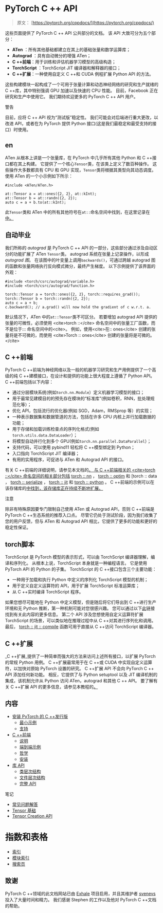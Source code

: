 # PyTorch C ++ API

> 原文： [https://pytorch.org/cppdocs/](https://pytorch.org/cppdocs/)

这些页面提供了 PyTorch C ++ API 公共部分的文档。 该 API 大致可分为五个部分：

*   **ATen** ：所有其他基础都建立在其上的基础张量和数学运算库；
*   **Autograd** ：具有自动微分的增强 ATen；
*   **C ++前端**：用于训练和评估机器学习模型的高级构造；
*   **TorchScript** ：TorchScript JIT 编译器和解释器的接口；
*   **C ++扩展**：一种使用自定义 C ++和 CUDA 例程扩展 Python API 的方法。

这些构建模块一起构成了一个可用于张量计算和动态神经网络的研究和生产就绪的 C ++库，其中特别强调 GPU 加速以及快速的 CPU 性能。 目前，Facebook 正在研究和生产中使用它。 我们期待欢迎更多的 PyTorch C ++ API 用户。

警告

目前，应将 C ++ API 视为“测试版”稳定性。 我们可能会对后端进行重大更改，以改进 API，或者在为 PyTorch 提供 Python 接口(这是我们最稳定和最受支持的接口）时使用。

## en

ATen 从根本上讲是一个张量库，在 PyTorch 中几乎所有其他 Python 和 C ++接口都在其上构建。 它提供了一个核心`Tensor`类，在该类上定义了数百种操作。 这些操作大多数都具有 CPU 和 GPU 实现，`Tensor`类将根据其类型向其动态调度。 使用 ATen 的一个小示例如下所示：

```
#include <ATen/ATen.h>

at::Tensor a = at::ones({2, 2}, at::kInt);
at::Tensor b = at::randn({2, 2});
auto c = a + b.to(at::kInt);

```

此`Tensor`类和 ATen 中的所有其他符号在`at::`命名空间中找到，在这里记录在[中。](https://pytorch.org/cppdocs/api/namespace_at.html#namespace-at)

## 自动毕业

我们所称的 _autograd_ 是 PyTorch C ++ API 的一部分，这些部分通过涉及自动区分的功能扩展了 ATen `Tensor`类。 autograd 系统在张量上记录操作，以形成 _autograd 图_。 在该图中的叶变量上调用`backwards()`，可通过跨越 autograd 图的函数和张量网络执行反向模式微分，最终产生梯度。 以下示例提供了该界面的外观：

```
#include <torch/csrc/autograd/variable.h>
#include <torch/csrc/autograd/function.h>

torch::Tensor a = torch::ones({2, 2}, torch::requires_grad());
torch::Tensor b = torch::randn({2, 2});
auto c = a + b;
c.backward(); // a.grad() will now hold the gradient of c w.r.t. a.

```

默认情况下，ATen 中的`at::Tensor`类不可区分。 若要增加 autograd API 提供的张量的可微性，必须使用 &lt;cite&gt;torch ::&lt;/cite&gt; 命名空间中的张量工厂函数，而不是位于::: 命名空间中的&lt;cite&gt;。 例如，使用&lt;cite&gt;在:: ones&lt;/cite&gt; 创建的张量将是不可微的，而使用 &lt;cite&gt;Torch :: ones&lt;/cite&gt; 创建的张量将是可微的。&lt;/cite&gt;

## C ++前端

PyTorch C ++前端为神经网络以及一般的机器学习研究和生产用例提供了一个高级的纯 C ++建模接口，在设计和提供的功能上很大程度上遵循了 Python API。 C ++前端包括以下内容：

*   通过分层模块系统(例如`torch.nn.Module`）定义机器学习模型的接口；
*   用于最常见建模目的的预先存在模块的“标准库”(例如卷积，RNN，批处理规范化等）；
*   优化 API，包括流行的优化器(例如 SGD，Adam，RMSprop 等）的实现；
*   一种表示数据集和数据管道的方法，包括在许多 CPU 内核上并行加载数据的功能；
*   用于存储和加载训练检查点的序列化格式(例如`torch.utils.data.DataLoader`）；
*   将模型自动并行化到多个 GPU(例如`torch.nn.parallel.DataParallel`）；
*   支持代码，可以使用 pybind11 轻松将 C ++模型绑定到 Python；
*   入口指向 TorchScript JIT 编译器；
*   有用的实用程序，可促进与 ATen 和 Autograd API 的接口。

有关 C ++前端的详细说明，请参见本文档的[。 与 C ++前端相关的 &lt;cite&gt;torch ::&lt;/cite&gt; 命名空间的相关部分包括](https://pytorch.org/cppdocs/frontend.html) [torch :: nn](https://pytorch.org/cppdocs/api/namespace_torch__nn.html#namespace-torch-nn) ， [torch :: optim](https://pytorch.org/cppdocs/api/namespace_torch__optim.html#namespace-torch-optim) 和 [torch :: data [](https://pytorch.org/cppdocs/api/namespace_torch__data.html#namespace-torch-data) ， [torch :: serialize](https://pytorch.org/cppdocs/api/namespace_torch__serialize.html#namespace-torch-serialize) ， [torch :: jit](https://pytorch.org/cppdocs/api/namespace_torch__jit.html#namespace-torch-jit) 和 [torch :: python](https://pytorch.org/cppdocs/api/namespace_torch__python.html#namespace-torch-python) 。 C ++前端的示例可以在该存储库的[中找到，该存储库正在持续不断地扩展。](https://github.com/goldsborough/examples/tree/cpp/cpp)

注意

除非有特殊原因要专门限制自己使用 ATen 或 Autograd API，否则 C ++前端是 PyTorch C ++生态系统的推荐入口点。 尽管它仍处于测试阶段，因为我们收集了您的用户反馈，但与 ATen 和 Autograd API 相比，它提供了更多的功能和更好的稳定性保证。

## torch脚本

TorchScript 是 PyTorch 模型的表示形式，可以由 TorchScript 编译器理解，编译和序列化。 从根本上说，TorchScript 本身就是一种编程语言。 它是使用 PyTorch API 的 Python 的子集。 TorchScript 的 C ++接口包含三个主要功能：

*   一种用于加载和执行 Python 中定义的序列化 TorchScript 模型的机制；
*   用于定义自定义运算符的 API，用于扩展 TorchScript 标准运算库；
*   从 C ++实时编译 TorchScript 程序。

如果您想尽可能地在 Python 中定义模型，但是随后将它们导出到 C ++进行生产环境和无 Python 推断，第一种机制可能对您很感兴趣。 您可以通过以下[此](https://pytorch.org/tutorials/advanced/cpp_export.html)链接找到有关此内容的更多信息。 第二个 API 涉及您想使用自定义运算符扩展 TorchScript 的场景，可以类似地在推理过程中从 C ++对其进行序列化和调用。 最后， [torch :: jit :: compile](https://pytorch.org/cppdocs/api/function_namespacetorch_1_1jit_1a176d99fd5bf0233119a5f49c07a1d01d.html#exhale-function-namespacetorch-1-1jit-1a176d99fd5bf0233119a5f49c07a1d01d) 函数可用于直接从 C ++访问 TorchScript 编译器。

## C ++扩展

_C ++扩展_提供了一种简单而强大的方法来访问上述所有接口，以扩展 PyTorch 的常规 Python 用例。 C ++扩展最常用于在 C ++或 CUDA 中实现自定义运算符，以加快对原始 PyTorch 设置的研究。 C ++扩展 API 不会向 PyTorch C ++ API 添加任何新功能。 相反，它提供了与 Python setuptool 以及 JIT 编译机制的集成，该机制允许从 Python 访问 ATen，autograd 和其他 C ++ API。 要了解有关 C ++扩展 API 的更多信息，请参见本教程的[。](https://pytorch.org/tutorials/advanced/cpp_extension.html)

## 内容

*   [安装 PyTorch 的 C ++发行版](installing.html)
    *   [最小示例](installing.html#minimal-example)
    *   [支持](installing.html#support)
*   [C ++前端](frontend.html)
    *   [说明](frontend.html#description)
    *   [端到端示例](frontend.html#end-to-end-example)
    *   [哲学](frontend.html#philosophy)
    *   [安装](frontend.html#installation)
*   [库 API](api/library_root.html)
    *   [类层次结构](api/library_root.html#class-hierarchy)
    *   [文件层次结构](api/library_root.html#file-hierarchy)
    *   [完整 API](api/library_root.html#full-api)

笔记

*   [常见问题解答](notes/faq.html)
*   [Tensor 基础](notes/tensor_basics.html)
*   [Tensor Creation API](notes/tensor_creation.html)

# 指数和表格

*   [索引](genindex.html)
*   [模块索引](py-modindex.html)
*   [搜索页](search.html)

## 致谢

PyTorch C ++领域的此文档网站已由 [Exhale](https://github.com/svenevs/exhale/) 项目启用，并且其维护者 [svenevs](https://github.com/svenevs/) 投入了大量时间和精力。 我们感谢 Stephen 的工作以及他对 PyTorch C ++文档的帮助。